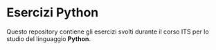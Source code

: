 # Esercizi Python

Questo repository contiene gli esercizi svolti durante il corso ITS per lo studio del linguaggio **Python**.
